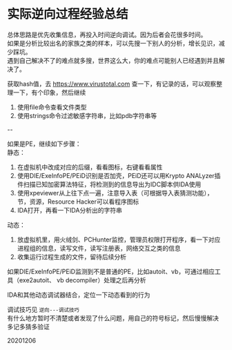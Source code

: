 # 实际逆向过程经验总结

总体思路是优先收集信息，再投入时间逆向调试。因为后者会花很多时间。  
如果是分析比较出名的家族之类的样本，可以先搜一下别人的分析，增长见识，减少踩坑。  
遇到自己解决不了的难点就多搜，世界这么大，你的难点可能别人已经遇到并且解决了。  

获取hash值，去 https://www.virustotal.com 查一下，有记录的话，可以观察整理一下，有个印象，然后继续  

1. 使用file命令查看文件类型
2. 使用strings命令过滤敏感字符串，比如pdb字符串等

--  

如果是PE，继续如下步骤：  
静态：  
1. 在虚拟机中改成对应的后缀，看看图标，右键看看属性
2. 使用DIE/ExeInfoPE/PEiD识别是否加壳，PEiD还可以用Krypto ANALyzer插件扫描已知加密算法特征，将检测到的信息导出为IDC脚本供IDA使用
3. 使用xpeviewer从上往下点一遍，注意导入表（可根据导入表猜测功能），节，资源，Resource Hacker可以看程序图标
4. IDA打开，再看一下IDA分析出的字符串

动态：  
1. 放虚拟机里，用火绒剑、PCHunter监控，管理员权限打开程序，看一下对应进程组的信息，读写文件，读写注册表，网络交互之类的信息
2. 收集运行过程生成的文件，留待后续分析

如果DIE/ExeInfoPE/PEiD监测到不是普通的PE，比如autoit、vb，可通过相应工具（exe2autoit、
vb decompiler）处理之后再分析  

IDA和其他动态调试器结合，定位一下动态看到的行为  


调试技巧见 `逆向---调试技巧`  
有什么地方暂时不清楚或者发现了什么问题，用自己的符号标记，然后慢慢解决  
多记多猜多验证  


20201206  